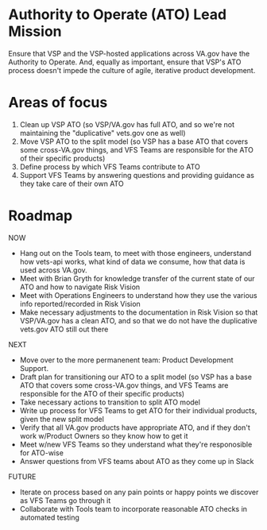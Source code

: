 # Authority to Operate (ATO) Lead Mission

Ensure that VSP and the VSP-hosted applications across VA.gov have the Authority to Operate. And, equally as important, ensure that VSP's ATO process doesn't impede the culture of agile, iterative product development.

# Areas of focus

1) Clean up VSP ATO (so VSP/VA.gov has full ATO, and so we're not maintaining the "duplicative" vets.gov one as well)
2) Move VSP ATO to the split model (so VSP has a base ATO that covers some cross-VA.gov things, and VFS Teams are responsible for the ATO of their specific products)  
3) Define process by which VFS Teams contribute to ATO
4) Support VFS Teams by answering questions and providing guidance as they take care of their own ATO

# Roadmap
NOW
- Hang out on the Tools team, to meet with those engineers, understand how vets-api works, what kind of data we consume, how that data is used across VA.gov. 
- Meet with Brian Gryth for knowledge transfer of the current state of our ATO and how to navigate Risk Vision
- Meet with Operations Engineers to understand how they use the various info reported/recorded in Risk Vision
- Make necessary adjustments to the documentation in Risk Vision so that VSP/VA.gov has a clean ATO, and so that we do not have the duplicative vets.gov ATO still out there 

NEXT
- Move over to the more permanenent team: Product Development Support.
- Draft plan for transitioning our ATO to a split model (so VSP has a base ATO that covers some cross-VA.gov things, and VFS Teams are responsible for the ATO of their specific products)
- Take necessary actions to transition to split ATO model
- Write up process for VFS Teams to get ATO for their individual products, given the new split model
- Verify that all VA.gov products have appropriate ATO, and if they don't work w/Product Owners so they know how to get it
- Meet w/new VFS Teams so they understand what they're responosible for ATO-wise
- Answer questions from VFS teams about ATO as they come up in Slack

FUTURE
- Iterate on process based on any pain points or happy points  we discover as VFS Teams go through it
- Collaborate with Tools team to incorporate reasonable ATO checks in automated testing
